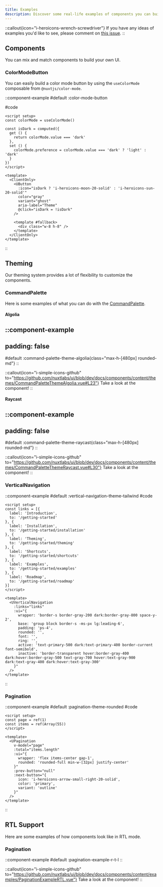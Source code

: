```yaml
---
title: Examples
description: Discover some real-life examples of components you can build.
---
```


::callout{icon="i-heroicons-wrench-screwdriver"}
If you have any ideas of examples you'd like to see, please comment on [this issue](https://github.com/nuxtlabs/ui/issues/297).
::

## Components

You can mix and match components to build your own UI.

### ColorModeButton

You can easily build a color mode button by using the `useColorMode` composable from `@nuxtjs/color-mode`.

::component-example
#default
:color-mode-button

#code
```vue [components/ColorModeButton.vue]
<script setup>
const colorMode = useColorMode()

const isDark = computed({
  get () {
    return colorMode.value === 'dark'
  },
  set () {
    colorMode.preference = colorMode.value === 'dark' ? 'light' : 'dark'
  }
})
</script>

<template>
  <ClientOnly>
    <UButton
      :icon="isDark ? 'i-heroicons-moon-20-solid' : 'i-heroicons-sun-20-solid'"
      color="gray"
      variant="ghost"
      aria-label="Theme"
      @click="isDark = !isDark"
    />

    <template #fallback>
      <div class="w-8 h-8" />
    </template>
  </ClientOnly>
</template>
```
::

## Theming

Our theming system provides a lot of flexibility to customize the components.

### CommandPalette

Here is some examples of what you can do with the [CommandPalette](/navigation/command-palette).

#### Algolia

::component-example
---
padding: false
---

#default
:command-palette-theme-algolia{class="max-h-[480px] rounded-md"}
::

::callout{icon="i-simple-icons-github" to="https://github.com/nuxtlabs/ui/blob/dev/docs/components/content/themes/CommandPaletteThemeAlgolia.vue#L23"}
Take a look at the component!
::

#### Raycast

::component-example
---
padding: false
---

#default
:command-palette-theme-raycast{class="max-h-[480px] rounded-md"}
::

::callout{icon="i-simple-icons-github" to="https://github.com/nuxtlabs/ui/blob/dev/docs/components/content/themes/CommandPaletteThemeRaycast.vue#L30"}
Take a look at the component!
::

### VerticalNavigation

::component-example
#default
:vertical-navigation-theme-tailwind
#code
```vue
<script setup>
const links = [{
  label: 'Introduction',
  to: '/getting-started'
}, {
  label: 'Installation',
  to: '/getting-started/installation'
}, {
  label: 'Theming',
  to: '/getting-started/theming'
}, {
  label: 'Shortcuts',
  to: '/getting-started/shortcuts'
}, {
  label: 'Examples',
  to: '/getting-started/examples'
}, {
  label: 'Roadmap',
  to: '/getting-started/roadmap'
}]
</script>

<template>
  <UVerticalNavigation
    :links="links"
    :ui="{
      wrapper: 'border-s border-gray-200 dark:border-gray-800 space-y-2',
      base: 'group block border-s -ms-px lg:leading-6',
      padding: 'ps-4',
      rounded: '',
      font: '',
      ring: '',
      active: 'text-primary-500 dark:text-primary-400 border-current font-semibold',
      inactive: 'border-transparent hover:border-gray-400 dark:hover:border-gray-500 text-gray-700 hover:text-gray-900 dark:text-gray-400 dark:hover:text-gray-300'
    }"
  />
</template>
```
::

### Pagination

::component-example
#default
:pagination-theme-rounded
#code
```vue
<script setup>
const page = ref(1)
const items = ref(Array(55))
</script>

<template>
  <UPagination
    v-model="page"
    :total="items.length"
    :ui="{
      wrapper: 'flex items-center gap-1',
      rounded: 'rounded-full min-w-[32px] justify-center'
    }"
    :prev-button="null"
    :next-button="{
      icon: 'i-heroicons-arrow-small-right-20-solid',
      color: 'primary',
      variant: 'outline'
    }"
  />
</template>
```
::

## RTL Support

Here are some examples of how components look like in RTL mode.

### Pagination

::component-example
#default
:pagination-example-r-t-l
::

::callout{icon="i-simple-icons-github" to="https://github.com/nuxtlabs/ui/blob/dev/docs/components/content/examples/PaginationExampleRTL.vue"}
Take a look at the component!
::
